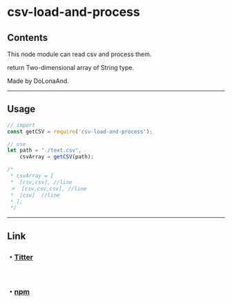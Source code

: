 # csv-load-and-process

## Contents

This node module can read csv and process them.

return Two-dimensional array of String type.

Made by DoLonaAnd.

---
## Usage

```js
// import
const getCSV = require('csv-load-and-process');

// use
let path = "./text.csv",
    csvArray = getCSV(path);

/*
 * csvArray = [
 *  [csv,csv], //line
 ＊  [csv,csv,csv], //line
 *  [csv]  //line
 * ];
 */

```

---
## Link

### ・<a href = "https://twitter.com/Android_g_o_d">Titter</a>
<br>

### ・<a href = "https://www.npmjs.com/package/csv-load-and-process">npm</a>
